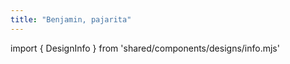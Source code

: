 ```yaml
---
title: "Benjamin, pajarita"
---
```


import { DesignInfo } from 'shared/components/designs/info.mjs'

<DesignInfo design='benjamin' docs />

